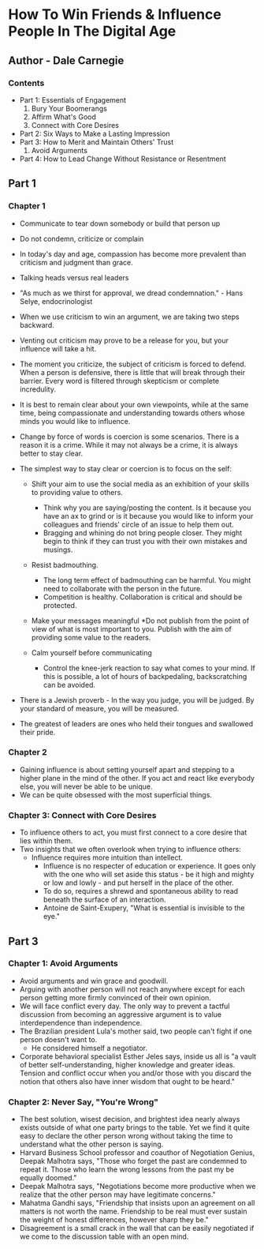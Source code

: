 # How To Win Friends & Influence People In The Digital Age

## Author - Dale Carnegie

### Contents

+ Part 1: Essentials of Engagement
    1. Bury Your Boomerangs
    2. Affirm What's Good
    3. Connect with Core Desires
+ Part 2: Six Ways to Make a Lasting Impression
+ Part 3: How to Merit and Maintain Others' Trust
    1. Avoid Arguments
+ Part 4: How to Lead Change Without Resistance or Resentment

## Part 1

### Chapter 1

* Communicate to tear down somebody or build that person up
* Do not condemn, criticize or complain
* In today's day and age, compassion has become more prevalent than criticism and judgment than grace.
* Talking heads versus real leaders
* "As much as we thirst for approval, we dread condemnation." - Hans Selye, endocrinologist
* When we use criticism to win an argument, we are taking two steps backward. 
* Venting out criticism may prove to be a release for you, but your influence will take a hit. 
* The moment you criticize, the subject of criticism is forced to defend. When a person is defensive, there is little that will break through their barrier. Every word is filtered through skepticism or complete incredulity. 
* It is best to remain clear about your own viewpoints, while at the same time, being compassionate and understanding towards others whose minds you would like to influence.
* Change by force of words is coercion is some scenarios. There is a reason it is a crime. While it may not always be a crime, it is always better to stay clear. 
* The simplest way to stay clear or coercion is to focus on the self:
    * Shift your aim to use the social media as an exhibition of your skills to providing value to others. 
        * Think why you are saying/posting the content. Is it because you have an ax to grind or is it because you would like to inform your colleagues and friends' circle of an issue to help them out.
        * Bragging and whining do not bring people closer. They might begin to think if they can trust you with their own mistakes and musings.
    * Resist badmouthing. 
        * The long term effect of badmouthing can be harmful. You might need to collaborate with the person in the future.
        * Competition is healthy. Collaboration is critical and should be protected. 

    * Make your messages meaningful
        *Do not publish from the point of view of what is most important to you. Publish with the aim of providing some value to the readers.
    * Calm yourself before communicating
        * Control the knee-jerk reaction to say what comes to your mind. If this is possible, a lot of hours of backpedaling, backscratching can be avoided.

* There is a Jewish proverb - In the way you judge, you will be judged. By your standard of measure, you will be measured.
* The greatest of leaders are ones who held their tongues and swallowed their pride. 

### Chapter 2

* Gaining influence is about setting yourself apart and stepping to a higher plane in the mind of the other. If you act and react like everybody else, you will never be able to be unique.
* We can be quite obsessed with the most superficial things. 

### Chapter 3: Connect with Core Desires

* To influence others to act, you must first connect to a core desire that lies within them. 
* Two insights that we often overlook when trying to influence others:
    * Influence requires more intuition than intellect. 
        * Influence is no respecter of education or experience. It goes only with the one who will set aside this status - be it high and mighty or low and lowly - and put herself in the place of the other. 
        * To do so, requires a shrewd and spontaneous ability to read beneath the surface of an interaction.
        * Antoine de Saint-Exupery, "What is essential is invisible to the eye."

## Part 3

### Chapter 1: Avoid Arguments

* Avoid arguments and win grace and goodwill.
* Arguing with another person will not reach anywhere except for each person getting more firmly convinced of their own opinion.
* We will face conflict every day. The only way to prevent a tactful discussion from becoming an aggressive argument is to value interdependence than independence. 
* The Brazilian president Lula's mother said, two people can't fight if one person doesn't want to.
    * He considered himself a negotiator. 
* Corporate behavioral specialist Esther Jeles says, inside us all is "a vault of better self-understanding, higher knowledge and greater ideas. Tension and conflict occur when you and/or those with you discard the notion that others also have inner wisdom that ought to be heard."

### Chapter 2: Never Say, "You're  Wrong"

* The best solution, wisest decision, and brightest idea nearly always exists outside of what one party brings to the table. Yet we find it quite easy to declare the other person wrong without taking the time to understand what the other person is saying. 
* Harvard Business School professor and coauthor of Negotiation Genius, Deepak Malhotra says, "Those who forget the past are condemned to repeat it. Those who learn the wrong lessons from the past my be equally doomed."
* Deepak Malhotra says, "Negotiations become more productive when we realize that the other person may have legitimate concerns."
* Mahatma Gandhi says, "Friendship that insists upon an agreement on all matters is not worth the name. Friendship to be real must ever sustain the weight of honest differences, however sharp they be."
* Disagreement is a small crack in the wall that can be easily negotiated if we come to the discussion table with an open mind. 
